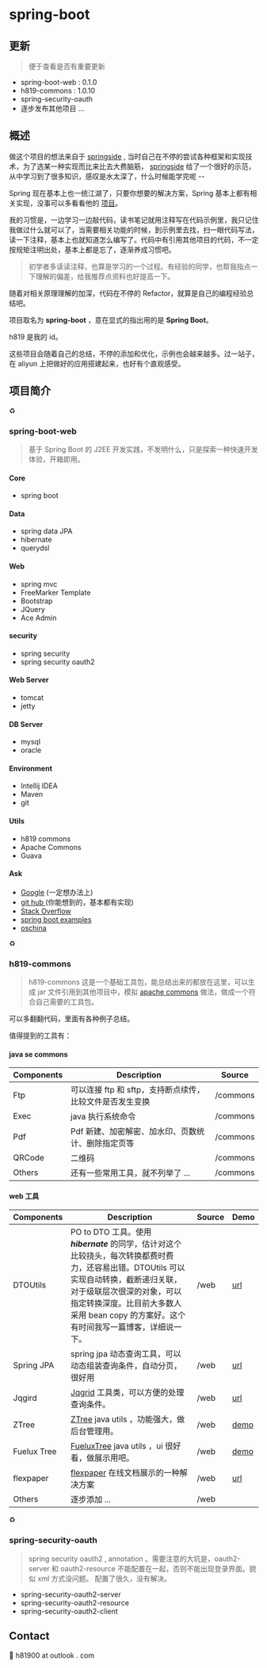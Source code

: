 # spring-boot

## 更新
> 便于查看是否有重要更新
- spring-boot-web : 0.1.0
- h819-commons : 1.0.10
- spring-security-oauth
- 逐步发布其他项目 ...

## 概述
做这个项目的想法来自于 [springside](https://github.com/springside/springside4/) ,           当时自己在不停的尝试各种框架和实现技术，为了选某一种实现而比来比去大费脑筋，
[springside](https://github.com/springside/springside4/)   给了一个很好的示范，从中学习到了很多知识，感叹是水太深了，什么时候能学完呢 --

Spring 现在基本上也一统江湖了，只要你想要的解决方案，Spring 基本上都有相关实现，没事可以多看看他的 [项目](http://spring.io/projects/)。

我的习惯是，一边学习一边敲代码，读书笔记就用注释写在代码示例里，我只记住我做过什么就可以了，当需要相关功能的时候，到示例里去找，扫一眼代码写法，读一下注释，基本上也就知道怎么编写了。代码中有引用其他项目的代码，不一定按规矩注明出处，基本上都是忘了，逐渐养成习惯吧。

> 初学者多读读注释，也算是学习的一个过程。有经验的同学，也帮我指点一下理解的偏差，给我推荐点资料也好提高一下。

随着对相关原理理解的加深，代码在不停的 Refactor，就算是自己的编程经验总结吧。

项目取名为 **spring-boot** ，意在显式的指出用的是 **Spring Boot**。

h819 是我的 id。

这些项目会随着自己的总结，不停的添加和优化，示例也会越来越多。过一站子，在 aliyun 上把做好的应用搭建起来，也好有个直观感受。

## 项目简介

:recycle:
### spring-boot-web

> 基于 Spring Boot 的 J2EE 开发实践，不发明什么，只是探索一种快速开发体验，开箱即用。

#### Core
- spring boot

#### Data
- spring data JPA
- hibernate
- querydsl

#### Web
- spring mvc
- FreeMarker Template
- Bootstrap
- JQuery
- Ace Admin

#### security
- spring security
- spring security oauth2

#### Web Server
- tomcat
- jetty

#### DB Server
- mysql
- oracle

#### Environment
- Intellij IDEA
- Maven
- git

#### Utils
- h819 commons
- Apache Commons
- Guava


#### Ask
- [Google](http://www.google.com/) (一定想办法上)
- [git hub ](https://github.com//)(你能想到的，基本都有实现)
- [Stack Overflow ](http://stackoverflow.com/)
- [spring boot examples](https://github.com/spring-projects/spring-boot/tree/master/spring-boot-samples)
- [oschina ](http://www.oschina.net/)


:recycle:

### h819-commons
> h819-commons
这是一个基础工具包，能总结出来的都放在这里，可以生成 jar 文件引用到其他项目中，模拟 [apache commons](https://commons.apache.org/) 做法，做成一个符合自己需要的工具包。

可以多翻翻代码，里面有各种例子总结。

值得提到的工具有：

#### java se commons

Components | Description | Source
---|---|---
Ftp | 可以连接 ftp 和 sftp，支持断点续传，比较文件是否发生变换 | /commons
Exec  | java 执行系统命令 | /commons
Pdf  | Pdf 新建、加密解密、加水印、页数统计、删除指定页等 | /commons
QRCode  | 二维码 | /commons
Others  | 还有一些常用工具，就不列举了 ... | /commons


#### web 工具
Components | Description | Source | Demo
---|---|---|---
DTOUtils | PO to DTO 工具。使用 ***hibernate*** 的同学，估计对这个比较挠头，每次转换都费时费力，还容易出错。DTOUtils 可以实现自动转换，截断递归关联，对于级联层次很深的对象，可以指定转换深度。比目前大多数人采用 bean copy 的方案好。这个有时间我写一篇博客，详细说一下。 | /web | [url](###) 
Spring JPA  | spring jpa 动态查询工具，可以动态组装查询条件，自动分页，很好用 | /web | [url](###) 
Jqgird  | [Jqgrid](http://www.trirand.com/blog/?page_id=6/) 工具类，可以方便的处理查询条件。 | /web | [url](###) 
ZTree | [ZTree](http://www.ztree.me/v3/main.php#_zTreeInfo/) java utils ，功能强大，做后台管理用。 | /web| [demo](http://www.canhelp.cn/boot/example/tree/manage/ztree.html)
Fuelux Tree  | [FueluxTree](http://getfuelux.com/javascript.html#tree/) java utils ，ui 很好看，做展示用吧。 | /web | [demo](http://www.canhelp.cn/boot/example/tree/manage/fuelux.html)
flexpaper  | [flexpaper](http://flexpaper.devaldi.com/annotate-pdf-documents-online.jsp) 在线文档展示的一种解决方案 | /web | [url](###) 
Others | 逐步添加 ... | /web

:recycle:
### spring-security-oauth
> spring security oauth2 , annotation 。需要注意的大坑是，oauth2-server 和 oauth2-resource 不能配置在一起，否则不能出现登录界面。貌似 xml 方式没问题。
配置了很久，没有解决。

- spring-security-oauth2-server
- spring-security-oauth2-resource
- spring-security-oauth2-client


## Contact
:e-mail: h81900 at outlook . com